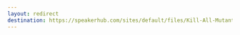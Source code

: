 ```yaml
---
layout: redirect
destination: https://speakerhub.com/sites/default/files/Kill-All-Mutants-PyDistrict-2025-compressed.pdf
---
```


